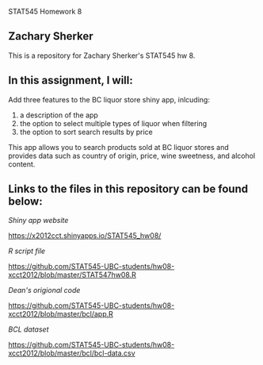  STAT545 Homework 8
## Zachary Sherker

This is a repository for Zachary Sherker's STAT545 hw 8.

## In this assignment, I will:

Add three features to the BC liquor store shiny app, inlcuding:
1) a description of the app
2) the option to select multiple types of liquor when filtering
3) the option to sort search results by price

This app allows you to search products sold at BC liquor stores and provides data such as country of origin, price, wine sweetness, and alcohol content.

## Links to the files in this repository can be found below:

*Shiny app website*

https://x2012cct.shinyapps.io/STAT545_hw08/

*R script file*

https://github.com/STAT545-UBC-students/hw08-xcct2012/blob/master/STAT547hw08.R

*Dean's origional code*

https://github.com/STAT545-UBC-students/hw08-xcct2012/blob/master/bcl/app.R

*BCL dataset*

https://github.com/STAT545-UBC-students/hw08-xcct2012/blob/master/bcl/bcl-data.csv
